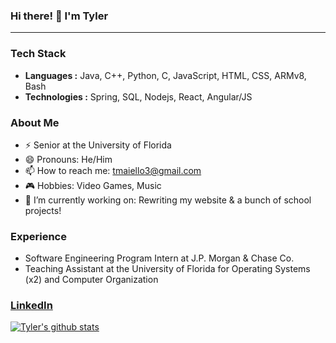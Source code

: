 ### Hi there! 👋 I'm Tyler

---

### Tech Stack

- **Languages :** Java, C++, Python, C, JavaScript, HTML, CSS, ARMv8, Bash
- **Technologies :** Spring, SQL, Nodejs, React, Angular/JS

### About Me

- ⚡  Senior at the University of Florida
- 😄  Pronouns: He/Him
- 📫  How to reach me: tmaiello3@gmail.com
- 🎮  Hobbies: Video Games, Music
- 🔭 I’m currently working on: Rewriting my website & a bunch of school projects!

### Experience

- Software Engineering Program Intern at J.P. Morgan & Chase Co.
- Teaching Assistant at the University of Florida for Operating Systems (x2) and Computer Organization

### [LinkedIn](https://www.linkedin.com/in/tyler-maiello-672446172/)

[![Tyler's github stats](https://github-readme-stats.vercel.app/api?username=tmaiello&hide=issues,contribs,stars)](https://github.com/anuraghazra/github-readme-stats)


<!--
### Hi there 👋
**tmaiello/tmaiello** is a ✨ _special_ ✨ repository because its `README.md` (this file) appears on your GitHub profile.

Here are some ideas to get you started:

- 🔭 I’m currently working on ...
- 🌱 I’m currently learning ...
- 👯 I’m looking to collaborate on ...
- 🤔 I’m looking for help with ...
- 💬 Ask me about ...
- 📫 How to reach me: ...
- 😄 Pronouns: ...
- ⚡ Fun fact: ...
-->
